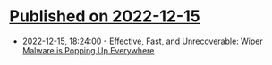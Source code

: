 # [Published on 2022-12-15](index.md)

* [2022-12-15, 18:24:00](https://soylentnews.org/article.pl?sid=22/12/15/1252217&from=rss) - [Effective, Fast, and Unrecoverable: Wiper Malware is Popping Up Everywhere](https://soylentnews.org/article.pl?sid=22/12/15/1252217&from=rss)
